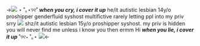 ->![](https://terror.crd.co/assets/images/gallery08/01e125a4_original.png?v=6420771f) ⋆ ˚｡⋆୨୧˚ ***when you cry, i cover it up***
he/it autistic lesbian 14y/o proshipper
genderfluid syshost multifictive
rarely letting ppl into my priv srry
![](https://cdn.discordapp.com/attachments/1039940701829480539/1050285710369902592/D168FCEA-CF13-4495-99CF-52C944AE77CA.png)
shz/it autistic lesbian 15y/o proshipper
syshost. my priv is hidden you will never find me
unless i know you then ermm Hi
***when you lie, i cover it up*** ˚୨୧⋆ ˚｡⋆ ![](https://terror.crd.co/assets/images/gallery08/01e125a4_original.png?v=6420771f)<-
